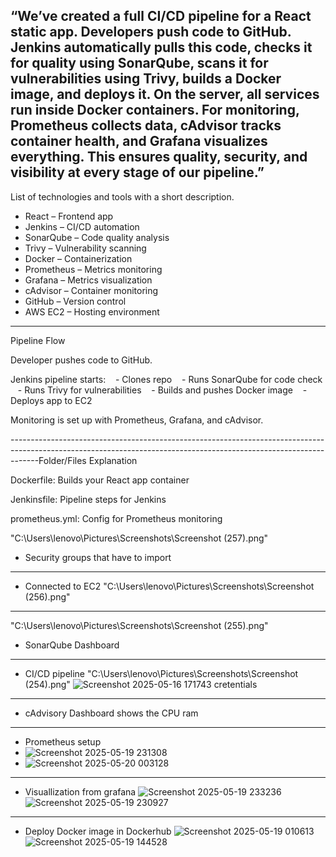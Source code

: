 “We’ve created a full CI/CD pipeline for a React static app. Developers push code to GitHub. Jenkins automatically pulls this code, checks it for quality using SonarQube, scans it for vulnerabilities using Trivy, builds a Docker image, and deploys it. On the server, all services run inside Docker containers. For monitoring, Prometheus collects data, cAdvisor tracks container health, and Grafana visualizes everything. This ensures quality, security, and visibility at every stage of our pipeline.”
--------------------------------------------------------------------------------------------------------------------------------------------------------------------
List of technologies and tools with a short description.

- React – Frontend app
- Jenkins – CI/CD automation
- SonarQube – Code quality analysis
- Trivy – Vulnerability scanning
- Docker – Containerization
- Prometheus – Metrics monitoring
- Grafana – Metrics visualization
- cAdvisor – Container monitoring
- GitHub – Version control
- AWS EC2 – Hosting environment

--------------------------------------------------------------------------------------------------------------------------------------------------------------------
 Pipeline Flow

Developer pushes code to GitHub.

Jenkins pipeline starts:
   - Clones repo
   - Runs SonarQube for code check
   - Runs Trivy for vulnerabilities
   - Builds and pushes Docker image
   - Deploys app to EC2

Monitoring is set up with Prometheus, Grafana, and cAdvisor.

-------------------------------------------------------------------------------------------------------------------------------------------------------------------Folder/Files Explanation

Dockerfile: Builds your React app container

Jenkinsfile: Pipeline steps for Jenkins

prometheus.yml: Config for Prometheus monitoring

"C:\Users\lenovo\Pictures\Screenshots\Screenshot (257).png"
- Security groups that have to import
--------------------------------------------------------------------------------------------------------------------------------------------------------------------
- Connected to EC2
"C:\Users\lenovo\Pictures\Screenshots\Screenshot (256).png"
--------------------------------------------------------------------------------------------------------------------------------------------------------------------
"C:\Users\lenovo\Pictures\Screenshots\Screenshot (255).png"
- SonarQube Dashboard
--------------------------------------------------------------------------------------------------------------------------------------------------------------------
- CI/CD pipeline 
"C:\Users\lenovo\Pictures\Screenshots\Screenshot (254).png"
![Screenshot 2025-05-16 171743](https://github.com/user-attachments/assets/07c0a321-afd4-4c8b-9308-63a4f6582b07)
cretentials 
--------------------------------------------------------------------------------------------------------------------------------------------------------------------
- cAdvisory Dashboard shows the CPU ram
--------------------------------------------------------------------------------------------------------------------------------------------------------------------
- Prometheus setup
- ![Screenshot 2025-05-19 231308](https://github.com/user-attachments/assets/d5b731d6-7872-4528-8054-6da8fd0950c8)
- ![Screenshot 2025-05-20 003128](https://github.com/user-attachments/assets/460923da-4650-4ed5-86ee-5c071104a4c7)

--------------------------------------------------------------------------------------------------------------------------------------------------------------------
- Visuallization from grafana
![Screenshot 2025-05-19 233236](https://github.com/user-attachments/assets/5218f012-09d4-4cea-8d3f-f58317c55581)
![Screenshot 2025-05-19 230927](https://github.com/user-attachments/assets/c228f371-4d4d-472c-bd66-a95fd17ae106)
--------------------------------------------------------------------------------------------------------------------------------------------------------------------
- Deploy Docker image in Dockerhub
![Screenshot 2025-05-19 010613](https://github.com/user-attachments/assets/5988bc4c-e0cc-4b78-b5f6-5a2ee38ad262)
![Screenshot 2025-05-19 144528](https://github.com/user-attachments/assets/3afe27db-cdf0-4131-a06a-41ffb6718ef1)


